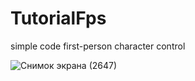 # TutorialFps
simple code first-person character control


![Снимок экрана (2647)](https://github.com/XpravdaX/TutorialFps/assets/74926737/9f7cdff2-c5ef-40e1-af64-d32b389fe4e2)
